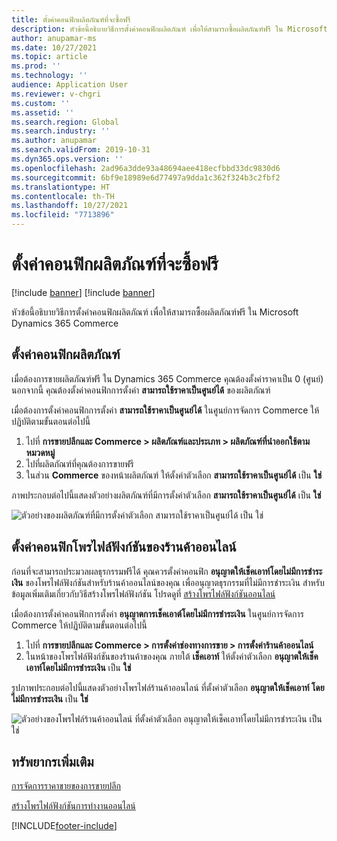```yaml
---
title: ตั้งค่าคอนฟิกผลิตภัณฑ์ที่จะซื้อฟรี
description: หัวข้อนี้อธิบายวิธีการตั้งค่าคอนฟิกผลิตภัณฑ์ เพื่อให้สามารถซื้อผลิตภัณฑ์ฟรี ใน Microsoft Dynamics 365 Commerce
author: anupamar-ms
ms.date: 10/27/2021
ms.topic: article
ms.prod: ''
ms.technology: ''
audience: Application User
ms.reviewer: v-chgri
ms.custom: ''
ms.assetid: ''
ms.search.region: Global
ms.search.industry: ''
ms.author: anupamar
ms.search.validFrom: 2019-10-31
ms.dyn365.ops.version: ''
ms.openlocfilehash: 2ad96a3dde93a48694aee418ecfbbd33dc9830d6
ms.sourcegitcommit: 6bf9e18989e6d77497a9dda1c362f324b3c2fbf2
ms.translationtype: HT
ms.contentlocale: th-TH
ms.lasthandoff: 10/27/2021
ms.locfileid: "7713896"
---
```

# <a name="configure-a-product-to-be-purchased-for-free"></a>ตั้งค่าคอนฟิกผลิตภัณฑ์ที่จะซื้อฟรี

[!include [banner](includes/banner.md)]
[!include [banner](includes/preview-banner.md)]

หัวข้อนี้อธิบายวิธีการตั้งค่าคอนฟิกผลิตภัณฑ์ เพื่อให้สามารถซื้อผลิตภัณฑ์ฟรี ใน Microsoft Dynamics 365 Commerce

## <a name="configure-the-product"></a>ตั้งค่าคอนฟิกผลิตภัณฑ์

เมื่อต้องการขายผลิตภัณฑ์ฟรี ใน Dynamics 365 Commerce คุณต้องตั้งค่าราคาเป็น 0 (ศูนย์) นอกจากนี้ คุณต้องตั้งค่าคอนฟิกการตั้งค่า **สามารถใช้ราคาเป็นศูนย์ได้** ของผลิตภัณฑ์

เมื่อต้องการตั้งค่าคอนฟิกการตั้งค่า **สามารถใช้ราคาเป็นศูนย์ได้** ในศูนย์การจัดการ Commerce ให้ปฏิบัติตามขั้นตอนต่อไปนี้

1. ไปที่ **การขายปลีกและ Commerce \> ผลิตภัณฑ์และประเภท \> ผลิตภัณฑ์ที่นำออกใช้ตามหมวดหมู่**
1. ไปที่ผลิตภัณฑ์ที่คุณต้องการขายฟรี 
1. ในส่วน **Commerce** ของหน้าผลิตภัณฑ์ ให้ตั้งค่าตัวเลือก **สามารถใช้ราคาเป็นศูนย์ได้** เป็น **ใช่**

ภาพประกอบต่อไปนี้แสดงตัวอย่างผลิตภัณฑ์ที่มีการตั้งค่าตัวเลือก **สามารถใช้ราคาเป็นศูนย์ได้** เป็น **ใช่**

![ตัวอย่างของผลิตภัณฑ์ที่มีการตั้งค่าตัวเลือก สามารถใช้ราคาเป็นศูนย์ได้ เป็น ใช่](./media/Zero-price.png)

## <a name="configure-the-online-stores-functionality-profile"></a>ตั้งค่าคอนฟิกโพรไฟล์ฟังก์ชันของร้านค้าออนไลน์

ก่อนที่จะสามารถประมวลผลธุรกรรมฟรีได้ คุณควรตั้งค่าคอนฟิก **อนุญาตให้เช็คเอาท์โดยไม่มีการชำระเงิน** ของโพรไฟล์ฟังก์ชันสำหรับร้านค้าออนไลน์ของคุณ เพื่ออนุญาตธุรกรรมที่ไม่มีการชำระเงิน สำหรับข้อมูลเพิ่มเติมเกี่ยวกับวิธีสร้างโพรไฟล์ฟังก์ชัน โปรดดูที่ [สร้างโพรไฟล์ฟังก์ชันออนไลน์](online-functionality-profile.md)

เมื่อต้องการตั้งค่าคอนฟิกการตั้งค่า **อนุญาตการเช็คเอาต์โดยไม่มีการชำระเงิน** ในศูนย์การจัดการ Commerce ให้ปฏิบัติตามขั้นตอนต่อไปนี้

1. ไปที่ **การขายปลีกและ Commerce \> การตั้งค่าช่องทางการขาย \> การตั้งค่าร้านค้าออนไลน์**
1. ในหน้าของโพรไฟล์ฟังก์ชันของร้านค้าของคุณ ภายใต้ **เช็คเอาท์** ให้ตั้งค่าตัวเลือก **อนุญาตให้เช็คเอาท์โดยไม่มีการชำระเงิน** เป็น **ใช่**

รูปภาพประกอบต่อไปนี้แสดงตัวอย่างโพรไฟล์ร้านค้าออนไลน์ ที่ตั้งค่าตัวเลือก **อนุญาตให้เช็คเอาท์ โดยไม่มีการชำระเงิน** เป็น **ใช่**

![ตัวอย่างของโพรไฟล์ร้านค้าออนไลน์ ที่ตั้งค่าตัวเลือก อนุญาตให้เช็คเอาท์โดยไม่มีการชำระเงิน เป็น ใช่](./media/Zero-price-profile.png)

## <a name="additional-resources"></a>ทรัพยากรเพิ่มเติม

[การจัดการราคาขายของการขายปลีก](price-management.md)

[สร้างโพรไฟล์ฟังก์ชันการทำงานออนไลน์](online-functionality-profile.md)

[!INCLUDE[footer-include](../includes/footer-banner.md)]

